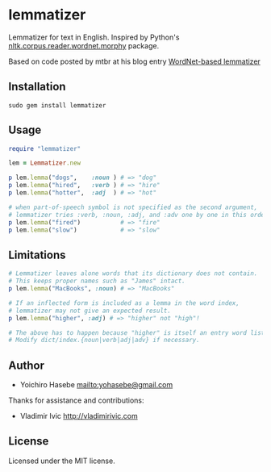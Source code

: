 # lemmatizer

Lemmatizer for text in English. Inspired by Python's [nltk.corpus.reader.wordnet.morphy](orpusReader.morphy) package.

Based on code posted by mtbr at his blog entry [WordNet-based lemmatizer](http://d.hatena.ne.jp/mtbr/20090303/prfrnlprubyWordNetbasedlemmatizer)

## Installation

    sudo gem install lemmatizer

## Usage

```ruby
require "lemmatizer"

lem = Lemmatizer.new

p lem.lemma("dogs",    :noun ) # => "dog"
p lem.lemma("hired",   :verb ) # => "hire"
p lem.lemma("hotter",  :adj  ) # => "hot"

# when part-of-speech symbol is not specified as the second argument,
# lemmatizer tries :verb, :noun, :adj, and :adv one by one in this order.
p lem.lemma("fired")           # => "fire"
p lem.lemma("slow")            # => "slow"
```

## Limitations

```ruby
# Lemmatizer leaves alone words that its dictionary does not contain.
# This keeps proper names such as "James" intact.
p lem.lemma("MacBooks", :noun) # => "MacBooks"

# If an inflected form is included as a lemma in the word index,
# lemmatizer may not give an expected result.
p lem.lemma("higher", :adj) # => "higher" not "high"!

# The above has to happen because "higher" is itself an entry word listed in dict/index.adj .
# Modify dict/index.{noun|verb|adj|adv} if necessary.
```

## Author

* Yoichiro Hasebe <mailto:yohasebe@gmail.com>

Thanks for assistance and contributions:

* Vladimir Ivic <http://vladimirivic.com>

## License

Licensed under the MIT license.
